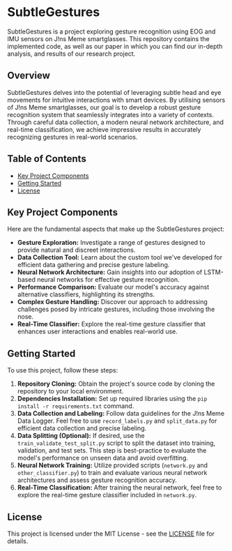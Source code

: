 # SubtleGestures

SubtleGestures is a project exploring gesture recognition using EOG and IMU sensors on J!ns Meme smartglasses. This repository contains the implemented code, as well as our paper in which you can find our in-depth analysis, and results of our research project.

## Overview

SubtleGestures delves into the potential of leveraging subtle head and eye movements for intuitive interactions with smart devices. By utilising sensors of J!ns Meme smartglasses, our goal is to develop a robust gesture recognition system that seamlessly integrates into a variety of contexts. Through careful data collection, a modern neural network architecture, and real-time classification, we achieve impressive results in accurately recognizing gestures in real-world scenarios.

## Table of Contents

- [Key Project Components](#key-project-components)
- [Getting Started](#getting-started)
- [License](#license)

## Key Project Components

Here are the fundamental aspects that make up the SubtleGestures project:

- **Gesture Exploration:** Investigate a range of gestures designed to provide natural and discreet interactions.
- **Data Collection Tool:** Learn about the custom tool we've developed for efficient data gathering and precise gesture labeling.
- **Neural Network Architecture:** Gain insights into our adoption of LSTM-based neural networks for effective gesture recognition.
- **Performance Comparison:** Evaluate our model's accuracy against alternative classifiers, highlighting its strengths.
- **Complex Gesture Handling:** Discover our approach to addressing challenges posed by intricate gestures, including those involving the nose.
- **Real-Time Classifier:** Explore the real-time gesture classifier that enhances user interactions and enables real-world use.

## Getting Started

To use this project, follow these steps:

1. **Repository Cloning:** Obtain the project's source code by cloning the repository to your local environment.
2. **Dependencies Installation:** Set up required libraries using the `pip install -r requirements.txt` command.
3. **Data Collection and Labeling:** Follow data guidelines for the J!ns Meme Data Logger. Feel free to use `record_labels.py` and `split_data.py` for efficient data collection and precise labeling.
4. **Data Splitting (Optional):** If desired, use the `train_validate_test_split.py` script to split the dataset into training, validation, and test sets. This step is best-practice to evaluate the model's performance on unseen data and avoid overfitting.
5. **Neural Network Training:** Utilize provided scripts (`network.py` and `other_classifier.py`) to train and evaluate various neural network architectures and assess gesture recognition accuracy.
5. **Real-Time Classification:** After training the neural network, feel free to explore the real-time gesture classifier included in `network.py`.

## License

This project is licensed under the MIT License - see the [LICENSE](/LICENSE.txt) file for details.